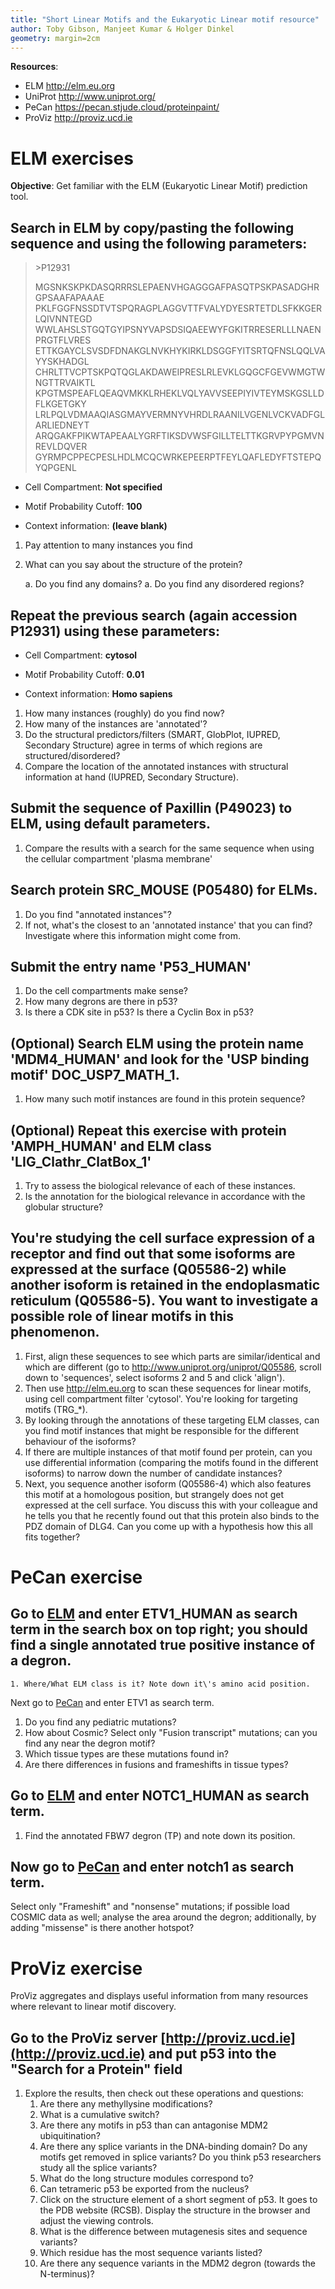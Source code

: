 ```yaml
---
title: "Short Linear Motifs and the Eukaryotic Linear motif resource"
author: Toby Gibson, Manjeet Kumar & Holger Dinkel
geometry: margin=2cm
---
```




**Resources**:


- ELM <http://elm.eu.org>
- UniProt <http://www.uniprot.org/>
- PeCan <https://pecan.stjude.cloud/proteinpaint/>
- ProViz <http://proviz.ucd.ie>

# ELM exercises

**Objective**: Get familiar with the ELM (Eukaryotic Linear Motif) prediction tool.

## Search in ELM by copy/pasting the following sequence and using the following parameters:

> \>P12931
> 
> MGSNKSKPKDASQRRRSLEPAENVHGAGGGAFPASQTPSKPASADGHRGPSAAFAPAAAE
> PKLFGGFNSSDTVTSPQRAGPLAGGVTTFVALYDYESRTETDLSFKKGERLQIVNNTEGD
> WWLAHSLSTGQTGYIPSNYVAPSDSIQAEEWYFGKITRRESERLLLNAENPRGTFLVRES
> ETTKGAYCLSVSDFDNAKGLNVKHYKIRKLDSGGFYITSRTQFNSLQQLVAYYSKHADGL
> CHRLTTVCPTSKPQTQGLAKDAWEIPRESLRLEVKLGQGCFGEVWMGTWNGTTRVAIKTL
> KPGTMSPEAFLQEAQVMKKLRHEKLVQLYAVVSEEPIYIVTEYMSKGSLLDFLKGETGKY
> LRLPQLVDMAAQIASGMAYVERMNYVHRDLRAANILVGENLVCKVADFGLARLIEDNEYT
> ARQGAKFPIKWTAPEAALYGRFTIKSDVWSFGILLTELTTKGRVPYPGMVNREVLDQVER
> GYRMPCPPECPESLHDLMCQCWRKEPEERPTFEYLQAFLEDYFTSTEPQYQPGENL

-   Cell Compartment: **Not specified**

-   Motif Probability Cutoff: **100**

-   Context information: **(leave blank)**

1.  Pay attention to many instances you find
1.  What can you say about the structure of the protein?

    a.  Do you find any domains?
    a.  Do you find any disordered regions?

## Repeat the previous search (again accession P12931) using these parameters:

-   Cell Compartment: **cytosol**

-   Motif Probability Cutoff: **0.01**

-   Context information: **Homo sapiens**

1.  How many instances (roughly) do you find now?
1.  How many of the instances are \'annotated\'?
1.  Do the structural predictors/filters (SMART, GlobPlot, IUPRED,
    Secondary Structure) agree in terms of which regions are
    structured/disordered?
1.  Compare the location of the annotated instances with structural
    information at hand (IUPRED, Secondary Structure).

## Submit the sequence of Paxillin (P49023) to ELM, using default parameters.

1.  Compare the results with a search for the same sequence when using
    the cellular compartment 'plasma membrane'

## Search protein SRC\_MOUSE (P05480) for ELMs.

1.  Do you find "annotated instances"?
1.  If not, what's the closest to an 'annotated instance' that you can
    find? Investigate where this information might come from.

## Submit the entry name \'P53\_HUMAN\'

1.  Do the cell compartments make sense?
1.  How many degrons are there in p53?
1.  Is there a CDK site in p53? Is there a Cyclin Box in p53?

## (Optional) Search ELM using the protein name \'MDM4\_HUMAN\' and look for the \'USP binding motif\' DOC\_USP7\_MATH\_1.

1.  How many such motif instances are found in this protein sequence?

## (Optional) Repeat this exercise with protein \'AMPH\_HUMAN\' and ELM class \'LIG\_Clathr\_ClatBox\_1\'

1.  Try to assess the biological relevance of each of these instances.
1.  Is the annotation for the biological relevance in accordance with
    the globular structure?

## You're studying the cell surface expression of a receptor and find out that some isoforms are expressed at the surface (Q05586-2) while another isoform is retained in the endoplasmatic reticulum (Q05586-5). You want to investigate a possible role of linear motifs in this phenomenon.

1. First, align these sequences to see which parts are similar/identical and which are different (go to http://www.uniprot.org/uniprot/Q05586, scroll down to 'sequences', select isoforms 2 and 5 and click 'align').
1. Then use http://elm.eu.org to scan these sequences for linear motifs, using cell compartment filter 'cytosol'. You're looking for targeting motifs (TRG\_\*).
1. By looking through the annotations of these targeting ELM classes, can you find motif instances that might be responsible for the different behaviour of the isoforms?
1. If there are multiple instances of that motif found per protein, can you use differential information (comparing the motifs found in the different isoforms) to narrow down the number of candidate instances?
1. Next, you sequence another isoform (Q05586-4) which also features this motif at a homologous position, but strangely does not get expressed at the cell surface. You discuss this with your colleague and he tells you that he recently found out that this protein also binds to the PDZ domain of DLG4. Can you come up with a hypothesis how this all fits together?


# PeCan exercise

## Go to [ELM](http://elm.eu.org/searchdb.html) and enter ETV1\_HUMAN as search term in the search box on top right; you should find a single annotated true positive instance of a degron. 
	1. Where/What ELM class is it? Note down it\'s amino acid position.

Next go to [PeCan](https://pecan.stjude.cloud/proteinpaint/) and enter ETV1 as search term. 

1. Do you find any pediatric mutations? 
1. How about Cosmic? Select only "Fusion transcript" mutations; can you find any near the degron motif? 
1. Which tissue types are these mutations found in? 
1. Are there differences in fusions and frameshifts in tissue types?

## Go to [ELM](http://elm.eu.org/searchdb.html) and enter NOTC1\_HUMAN as search term. 

1. Find the annotated FBW7 degron (TP) and note down its position.

## Now go to [PeCan](https://pecan.stjude.cloud/proteinpaint/) and enter notch1 as search term. 
Select only "Frameshift" and "nonsense" mutations; if possible load COSMIC data as well; 
analyse the area around the degron; additionally, by adding "missense" is there another hotspot?



# ProViz exercise

ProViz aggregates and displays useful information from many resources
where relevant to linear motif discovery.

## Go to the **ProViz server** [http://proviz.ucd.ie](http://proviz.ucd.ie) and put p53 into the "Search for a Protein" field

1. Explore the results, then check out these operations and questions:
   1. Are there any methyllysine modifications?
   1. What is a cumulative switch?
   1. Are there any motifs in p53 than can antagonise MDM2 ubiquitination?
   1. Are there any splice variants in the DNA-binding domain? Do any motifs get removed in splice variants? Do you think p53 researchers study all the splice variants?
   1. What do the long structure modules correspond to?
   1. Can tetrameric p53 be exported from the nucleus?
   1. Click on the structure element of a short segment of p53. It goes to the PDB website (RCSB). Display the structure in the browser and adjust the viewing controls.  
   1. What is the difference between mutagenesis sites and sequence variants?
   1. Which residue has the most sequence variants listed?
   1. Are there any sequence variants in the MDM2 degron (towards the N-terminus)?

